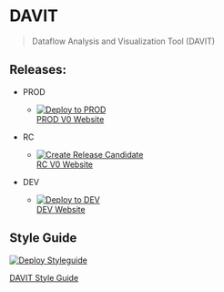 
# DAVIT

> Dataflow Analysis and Visualization Tool (DAVIT)

## Releases:

- PROD
    - [![Deploy to PROD](https://github.com/bettercodepaul/davit/actions/workflows/deploy-to-prod.yml/badge.svg)](https://github.com/bettercodepaul/davit/actions/workflows/deploy-to-prod.yml) <br>
      [PROD V0 Website](https://bettercodepaul.github.io/davit/v0/)

- RC
    - [![Create Release Candidate](https://github.com/bettercodepaul/davit/actions/workflows/create-release-candidate.yml/badge.svg)](https://github.com/bettercodepaul/davit/actions/workflows/create-release-candidate.yml) <br>
      [RC V0 Website](https://bettercodepaul.github.io/davit/v1/)

- DEV
    - [![Deploy to DEV](https://github.com/bettercodepaul/davit/actions/workflows/deploy-to-dev.yml/badge.svg)](https://github.com/bettercodepaul/davit/actions/workflows/deploy-to-dev.yml) <br> 
      [DEV Website](https://bettercodepaul.github.io/davit/dev/)
      
     

## Style Guide

[![Deploy Styleguide](https://github.com/bettercodepaul/davit/actions/workflows/create-style-guide.yml/badge.svg)](https://github.com/bettercodepaul/davit/actions/workflows/create-style-guide.yml)

[DAVIT Style Guide](https://bettercodepaul.github.io/davit/style/)
